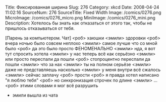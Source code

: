 Title: Фиксированная ширина 
Slug: 276 
Category: xkcd 
Date: 2008-04-24 11:02:16 
SourceNum: 276 
SourceTitle: Fixed Width 
Image: /comics/0276.png 
MicroImage: /comics/0276_micro.png 
MiniImage: /comics/0276_mini.png 
Description: Хотелось бы знать как отказаться от этого так, чтобы не пришлось
отказываться от тебя. 

[Парень за компьютером. Чат]
<роб> хаюшки
<эмили> здоровки
<роб> вчера ночью было совсем неплохо
<эмили> самое лучше что со мной было
<роб> да это было просто ФЕНОМЕНАЛЬНО
<эмили> нда, я вот тут спросить хотела
<эмили> у нас теперь всё как серьёзно
<эмили> или просто переспали да пошли
<роб> стопроцентно переспали да пошли
<эмили> что за нах
<эмили> ты на полном серьёзе
<эмили> даже не представляешь насколько
<эмили> у меня внутри всё сжалось
<эмили> сейчас заплачу
<роб> прости
<роб> я правда хотел написано "я люблю тебя"
<роб> но синхронизация строчек по длине
<эмили> ...
<роб> этими словами я мог всё разрушить
* эмили вышла из чата
